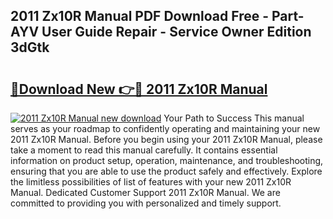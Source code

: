 ## 2011 Zx10R Manual PDF Download Free - Part-AYV User Guide Repair - Service Owner Edition 3dGtk

# <h2><a href="http://bc19870.oget.top/?id=2011+Zx10R+Manual">🔗Download New 👉🔴 2011 Zx10R Manual</a></h2>

[![2011 Zx10R Manual new download](https://i.imgur.com/5g1atiW.png)](http://bc19870.oget.top/?id=2011+Zx10R+Manual)
Your Path to Success This manual serves as your roadmap to confidently operating and maintaining your new 2011 Zx10R Manual. Before you begin using your 2011 Zx10R Manual, please take a moment to read this manual carefully. It contains essential information on product setup, operation, maintenance, and troubleshooting, ensuring that you are able to use the product safely and effectively. Explore the limitless possibilities of list of features with your new 2011 Zx10R Manual. Dedicated Customer Support 2011 Zx10R Manual. We are committed to providing you with personalized and timely support.
